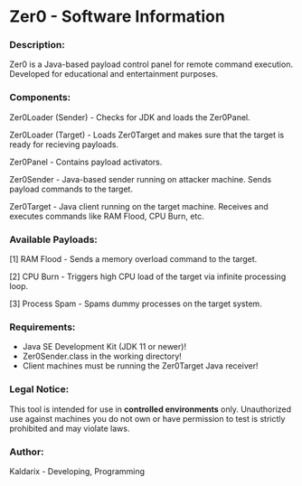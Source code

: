  #                            Zer0 - Software Information

### Description:
   Zer0 is a Java-based payload control panel for remote command execution.
   Developed for educational and entertainment purposes.

### Components:
   Zer0Loader (Sender)  - Checks for JDK and loads the Zer0Panel.

   Zer0Loader (Target)  - Loads Zer0Target and makes sure that the target is
                        ready for recieving payloads.

   Zer0Panel  - Contains payload activators.

   Zer0Sender  - Java-based sender running on attacker machine.
                  Sends payload commands to the target.

   Zer0Target  - Java client running on the target machine.
                  Receives and executes commands like RAM Flood, CPU Burn, etc.


### Available Payloads:
   [1] RAM Flood     - Sends a memory overload command to the target.
   
   [2] CPU Burn      - Triggers high CPU load of the target via infinite processing loop.
   
   [3] Process Spam  - Spams dummy processes on the target system.

### Requirements:
   - Java SE Development Kit (JDK 11 or newer)!
   - Zer0Sender.class in the working directory!
   - Client machines must be running the Zer0Target Java receiver!

### Legal Notice:
   This tool is intended for use in **controlled environments** only.
   Unauthorized use against machines you do not own or have permission to test
   is strictly prohibited and may violate laws.


### Author:
  Kaldarix - Developing, Programming
